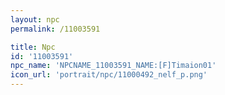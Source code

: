 ```yaml
---
layout: npc
permalink: /11003591

title: Npc
id: '11003591'
npc_name: 'NPCNAME_11003591_NAME:[F]Timaion01'
icon_url: 'portrait/npc/11000492_nelf_p.png'
---
```

